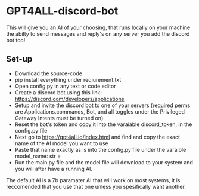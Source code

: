 # GPT4ALL-discord-bot

This will give you an AI of your choosing, that runs locally on your machine the abilty to send messages and reply's on any server you add the discord bot too!

## Set-up

+ Download the source-code
+ pip install everything under reqiurement.txt 
+ Open config.py in any text or code editor
+ Create a discord bot using this link: https://discord.com/developers/applications
+ Setup and invite the discord bot to one of your servers (required perms are Applications.commands, Bot, and all toggles under the Privileged Gateway Intents must be turned on)
+ Reset the bot's token and copy it into the varaiable discord_token, in the config.py file
+ Next go to https://gpt4all.io/index.html and find and copy the exact name of the AI model you want to use
+ Paste that name exactly as is into the config.py file under the varaible model_name: str =
+ Run the main.py file and the model file will download to your system and you will after have a running AI.

The default AI is a 7b paramater AI that will work on most systems, it is reccomended that you use that one unless you spesifically want another.
